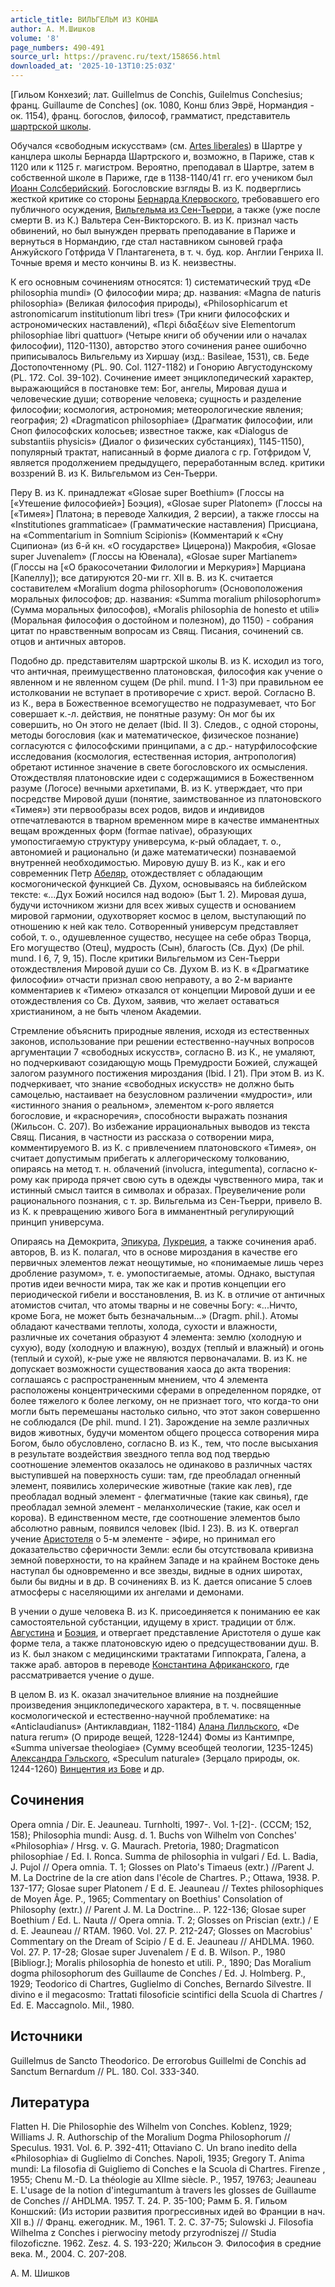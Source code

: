 ```yaml
---
article_title: ВИЛЬГЕЛЬМ ИЗ КОНША
author: А. М.Шишков
volume: '8'
page_numbers: 490-491
source_url: https://pravenc.ru/text/158656.html
downloaded_at: '2025-10-13T10:25:03Z'
---
```


[Гильом Конхезий; лат. Guillelmus de Conchis, Guilelmus Conchesius; франц. Guillaume de Conches] (ок. 1080, Конш близ Эврё, Нормандия - ок. 1154), франц. богослов, философ, грамматист, представитель [шартрской школы](<https://pravenc.ru/text/шартрской школы.html>).

Обучался «свободным искусствам» (см. [Artes liberales](<https://pravenc.ru/text/Artes liberales.html>)) в Шартре у канцлера школы Бернарда Шартрского и, возможно, в Париже, став к 1120 или к 1125 г. магистром. Вероятно, преподавал в Шартре, затем в собственной школе в Париже, где в 1138-1140/41 гг. его учеником был [Иоанн Солсберийский](<https://pravenc.ru/text/Иоанн Солсберийский.html>). Богословские взгляды В. из К. подверглись жесткой критике со стороны [Бернарда Клервоского](<https://pravenc.ru/text/Бернард Клервоский.html>), требовавшего его публичного осуждения, [Вильгельма из Сен-Тьерри](<https://pravenc.ru/text/Вильгельм из Сен-Тьерри.html>), а также (уже после смерти В. из К.) Вальтера Сен-Викторского. В. из К. признал часть обвинений, но был вынужден прервать преподавание в Париже и вернуться в Нормандию, где стал наставником сыновей графа Анжуйского Готфрида V Плантагенета, в т. ч. буд. кор. Англии Генриха II. Точные время и место кончины В. из К. неизвестны.

К его основным сочинениям относятся: 1) систематический труд «De philosophia mundi» (О философии мира; др. названия: «Magna de naturis philosophia» (Великая философия природы), «Philosophicarum et astronomicarum institutionum libri tres» (Три книги философских и астрономических наставлений), «Περὶ διδαξέων sive Elementorum philosophiae libri quattuor» (Четыре книги об обучении или о началах философии), 1120-1130), авторство этого сочинения ранее ошибочно приписывалось Вильгельму из Хиршау (изд.: Basileae, 1531), св. Беде Достопочтенному (PL. 90. Col. 1127-1182) и Гонорию Августодунскому (PL. 172. Col. 39-102). Сочинение имеет энциклопедический характер, выражающийся в постановке тем: Бог, ангелы, Мировая душа и человеческие души; сотворение человека; сущность и разделение философии; космология, астрономия; метеорологические явления; география; 2) «Dragmaticon philosophiae» (Драгматик философии, или Сноп философских колосьев; известное также, как «Dialogus de substantiis physicis» (Диалог о физических субстанциях), 1145-1150), популярный трактат, написанный в форме диалога с гр. Готфридом V, является продолжением предыдущего, переработанным вслед. критики воззрений В. из К. Вильгельмом из Сен-Тьерри.

Перу В. из К. принадлежат «Glosae super Boethium» (Глоссы на [«Утешение философией»] Боэция), «Glosae super Platonem» (Глоссы на [«Тимея»] Платона; в переводе Халкидия, 2 версии), а также глоссы на «Institutiones grammaticae» (Грамматические наставления) Присциана, на «Commentarium in Somnium Scipionis» (Комментарий к «Сну Сципиона» (из 6-й кн. «О государстве» Цицерона)) Макробия, «Glosae super Juvenalem» (Глоссы на Ювенала), «Glosae super Martianem» (Глоссы на [«О бракосочетании Филологии и Меркурия»] Марциана [Капеллу]); все датируются 20-ми гг. XII в. В. из К. считается составителем «Moralium dogma philosophorum» (Основоположения моральных философов; др. названия: «Summa moralium philosophorum» (Сумма моральных философов), «Moralis philosophia de honesto et utili» (Моральная философия о достойном и полезном), до 1150) - собрания цитат по нравственным вопросам из Свящ. Писания, сочинений св. отцов и античных авторов.

Подобно др. представителям шартрской школы В. из К. исходил из того, что античная, преимущественно платоновская, философия как учение о явленном и не явленном сущем (De phil. mund. I 1-3) при правильном ее истолковании не вступает в противоречие с христ. верой. Согласно В. из К., вера в Божественное всемогущество не подразумевает, что Бог совершает к.-л. действия, не понятные разуму: Он мог бы их совершить, но Он этого не делает (Ibid. II 3). Следов., с одной стороны, методы богословия (как и математическое, физическое познание) согласуются с философскими принципами, а с др.- натурфилософские исследования (космология, естественная история, антропология) обретают истинное значение в свете богословского их осмысления. Отождествляя платоновские идеи с содержащимися в Божественном разуме (Логосе) вечными архетипами, В. из К. утверждает, что при посредстве Мировой души (понятие, заимствованное из платоновского «Тимея») эти первообразы всех родов, видов и индивидов отпечатлеваются в тварном временном мире в качестве имманентных вещам врожденных форм (formae nativae), образующих умопостигаемую структуру универсума, к-рый обладает, т. о., автономией и рационально (и даже математически) познаваемой внутренней необходимостью. Мировую душу В. из К., как и его современник Петр [Абеляр](https://pravenc.ru/text/Абеляр.html), отождествляет с обладающим космогонической функцией Св. Духом, основываясь на библейском тексте: «...Дух Божий носился над водою» (Быт 1. 2). Мировая душа, будучи источником жизни для всех живых существ и основанием мировой гармонии, одухотворяет космос в целом, выступающий по отношению к ней как тело. Сотворенный универсум представляет собой, т. о., одушевленное существо, несущее на себе образ Творца, Его могущество (Отец), мудрость (Сын), благость (Св. Дух) (De phil. mund. I 6, 7, 9, 15). После критики Вильгельмом из Сен-Тьерри отождествления Миpoвой души со Св. Духом В. из К. в «Драгматике философии» отчасти признал свою неправоту, а во 2-м варианте комментариев к «Тимею» отказался от концепции Мировой души и ее отождествления со Св. Духом, заявив, что желает оставаться христианином, а не быть членом Академии.

Стремление объяснить природные явления, исходя из естественных законов, использование при решении естественно-научных вопросов аргументации 7 «свободных искусств», согласно В. из К., не умаляют, но подчеркивают созидающую мощь Премудрости Божией, служащей залогом разумного постижения мироздания (Ibid. I 21). При этом В. из К. подчеркивает, что знание «свободных искусств» не должно быть самоцелью, настаивает на безусловном различении «мудрости», или «истинного знания о реальном», элементом к-рого является богословие, и «красноречия», способности выражать познания (Жильсон. С. 207). Во избежание иррациональных выводов из текста Свящ. Писания, в частности из рассказа о сотворении мира, комментируемого В. из К. с привлечением платоновского «Тимея», он считает допустимым прибегать к аллегорическому толкованию, опираясь на метод т. н. облачений (involucra, integumenta), согласно к-рому как природа прячет свою суть в одежды чувственного мира, так и истинный смысл таится в символах и образах. Преувеличение роли рационального познания, с т. зр. Вильгельма из Сен-Тьерри, привело В. из К. к превращению живого Бога в имманентный регулирующий принцип универсума.

Опираясь на Демокрита, [Эпикура](https://pravenc.ru/text/Эпикура.html), [Лукреция](https://pravenc.ru/text/Лукреция.html), а также сочинения араб. авторов, В. из К. полагал, что в основе мироздания в качестве его первичных элементов лежат неощутимые, но «понимаемые лишь через дробление разумом», т. е. умопостигаемые, атомы. Однако, выступая против идеи вечности мира, так же как и против концепции его периодической гибели и восстановления, В. из К. в отличие от античных атомистов считал, что атомы тварны и не совечны Богу: «...Ничто, кроме Бога, не может быть безначальным...» (Dragm. phil.). Атомы обладают качествами теплоты, холода, сухости и влажности, различные их сочетания образуют 4 элемента: землю (холодную и сухую), воду (холодную и влажную), воздух (теплый и влажный) и огонь (теплый и сухой), к-рые уже не являются первоначалами. В. из К. не допускает возможности существования хаоса до акта творения: соглашаясь с распространенным мнением, что 4 элемента расположены концентрическими сферами в определенном порядке, от более тяжелого к более легкому, он не признает того, что когда-то они могли быть перемешаны настолько сильно, что этот закон совершенно не соблюдался (De phil. mund. I 21). Зарождение на земле различных видов животных, будучи моментом общего процесса сотворения мира Богом, было обусловлено, согласно В. из К., тем, что после высыхания в результате воздействия звездного тепла вод под твердью соотношение элементов оказалось не одинаково в различных частях выступившей на поверхность суши: там, где преобладал огненный элемент, появились холерические животные (такие как лев), где преобладал водный элемент - флегматичные (такие как свинья), где преобладал земной элемент - меланхолические (такие, как осел и корова). В единственном месте, где соотношение элементов было абсолютно равным, появился человек (Ibid. I 23). В. из К. отвергал учение [Аристотеля](https://pravenc.ru/text/АРИСТОТЕЛЬ.html) о 5-м элементе - эфире, но принимал его доказательство сферичности Земли: если бы отсутствовала кривизна земной поверхности, то на крайнем Западе и на крайнем Востоке день наступал бы одновременно и все звезды, видные в одних широтах, были бы видны и в др. В сочинениях В. из К. дается описание 5 слоев атмосферы с населяющими их ангелами и демонами.

В учении о душе человека В. из К. присоединяется к пониманию ее как самостоятельной субстанции, идущему в христ. традиции от блж. [Августина](https://pravenc.ru/text/АВГУСТИН.html) и [Боэция](https://pravenc.ru/text/Боэций.html), и отвергает представление Аристотеля о душе как форме тела, а также платоновскую идею о предсуществовании душ. В. из К. был знаком с медицинскими трактатами Гиппократа, Галена, а также араб. авторов в переводе [Константина Африканского](<https://pravenc.ru/text/Константина Африканского.html>), где рассматривается учение о душе.

В целом В. из К. оказал значительное влияние на позднейшие произведения энциклопедического характера, в т. ч. посвященные космологической и естественно-научной проблематике: на «Anticlaudianus» (Антиклавдиан, 1182-1184) [Алана Лилльского](<https://pravenc.ru/text/Алана Лилльского.html>), «De natura rerum» (О природе вещей, 1228-1244) Фомы из Кантимпре, «Summa universae theologiae» (Сумму всеобщей теологии, 1235-1245) [Александра Гэльского](<https://pravenc.ru/text/АЛЕКСАНДР ГЭЛЬСКИЙ.html>), «Speculum naturale» (Зерцало природы, ок. 1244-1260) [Винцентия из Бове](<https://pravenc.ru/text/Винцентия из Бове.html>) и др.

## Сочинения

Opera omnia / Dir. E. Jeauneau. Turnholti, 1997-. Vol. 1-[2]-. (CCCM; 152, 158); Philosophia mundi: Ausg. d. 1. Buchs von Wilhelm von Conches' «Philosophia» / Hrsg. v. G. Maurach. Pretoria, 1980; Dragmaticon philosophiae / Ed. I. Ronca. Summa de philosophia in vulgari / Ed. L. Badia, J. Pujol // Opera omnia. T. 1; Glosses on Plato's Timaeus (extr.) //Parent J. M. La Doctrine de la cre
ation dans l'école de Chartres. P.; Ottawa, 1938. P. 137-177; Glosae super Platonem / E
d. E. Jeauneau // Textes philosophiques de Moyen Âge. P., 1965; Commentary on Boethius' Consolation of Philosophy (extr.) // Parent J. M. La Doctrine... P. 122-136; Glosae super Boethium / Ed. L. Nauta // Opera omnia. T. 2; Glosses on Priscian (extr.) / E
d. E. Jeauneau // RTAM. 1960. Vol. 27. P. 212-247; Glosses on Macrobius' Commentary on the Dream of Scipio / E
d. E. Jeauneau // AHDLMA. 1960. Vol. 27. P. 17-28; Glosae super Juvenalem / E
d. B. Wilson. P., 1980 [Bibliogr.]; Moralis philosophia de honesto et utili. P., 1890; Das Moralium dogma philosophorum des Guillaume de Conches / Ed. J. Holmberg. P., 1929; Teodorico di Chartres, Guglielmo di Conches, Bernardo Silvestre. Il divino e il megacosmo: Trattati filosoficie scintifici della Scuola di Chartres / Ed. E. Maccagnolo. Mil., 1980.

## Источники

Guillelmus de Sancto Theodorico. De errorobus Guillelmi de Conchis ad Sanctum Bernardum // PL. 180. Col. 333-340.

## Литература

Flatten H. Die Philosophie des Wilhelm von Conches. Koblenz, 1929; Williams J. R. Authorschip of the Moralium Dogma Philosophorum // Speculus. 1931. Vol. 6. P. 392-411; Ottaviano C. Un brano inedito della «Philosophia» di Guglielmo di Conches. Napoli, 1935; Gregory T. Anima mundi: La filosofia di Guigliemo di Conches e la Scuola di Chartres. Firenze
, 1955; Chenu M.-D. La théologie au XIIme siècle. P., 1957, 19763; Jeauneau E. L'usage de la notion d'integumantum à travers les glosses de Guillaume de Conches // AHDLMA. 1957. T. 24. P. 35-100; Рамм Б. Я. Гильом Коншский: (Из истории развития прогрессивных идей во Франции в нач. XII в.) // Франц. ежегодник. М., 1961. Т. 2. С. 37-75; Sulowski J. Filosofia Wilhelma z Conches i pierwociny metody przyrodniszej // Studia filozoficzne. 1962. Zesz. 4. S. 193-220; Жильсон Э. Философия в средние века. М., 2004. С. 207-208.

А. М.  Шишков
